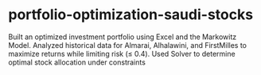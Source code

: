 # portfolio-optimization-saudi-stocks
Built an optimized investment portfolio using Excel and the Markowitz Model. Analyzed historical data for Almarai, Alhalawini, and FirstMilles to maximize returns while limiting risk (≤ 0.4). Used Solver to determine optimal stock allocation under constraints
